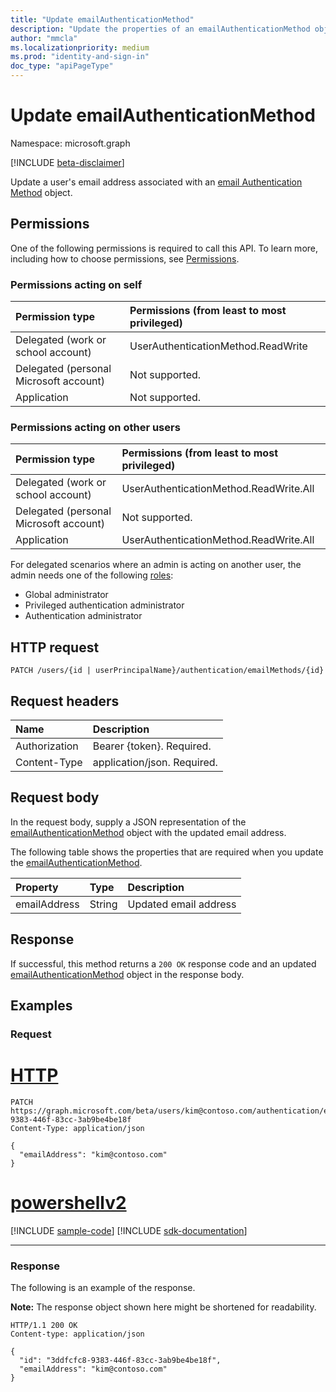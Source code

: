 ```yaml
---
title: "Update emailAuthenticationMethod"
description: "Update the properties of an emailAuthenticationMethod object."
author: "mmcla"
ms.localizationpriority: medium
ms.prod: "identity-and-sign-in"
doc_type: "apiPageType"
---
```


# Update emailAuthenticationMethod
Namespace: microsoft.graph

[!INCLUDE [beta-disclaimer](../../includes/beta-disclaimer.md)]

Update a user's email address associated with an [email Authentication Method](../resources/emailauthenticationmethod.md) object.

## Permissions
One of the following permissions is required to call this API. To learn more, including how to choose permissions, see [Permissions](/graph/permissions-reference).

### Permissions acting on self

|Permission type      | Permissions (from least to most privileged)              |
|:---------------------------------------|:-------------------------|
| Delegated (work or school account)     | UserAuthenticationMethod.ReadWrite |
| Delegated (personal Microsoft account) | Not supported. |
| Application                            | Not supported. |

### Permissions acting on other users

|Permission type      | Permissions (from least to most privileged)              |
|:---------------------------------------|:-------------------------|
| Delegated (work or school account)     | UserAuthenticationMethod.ReadWrite.All |
| Delegated (personal Microsoft account) | Not supported. |
| Application                            | UserAuthenticationMethod.ReadWrite.All |

For delegated scenarios where an admin is acting on another user, the admin needs one of the following [roles](/azure/active-directory/users-groups-roles/directory-assign-admin-roles#available-roles):

* Global administrator
* Privileged authentication administrator
* Authentication administrator

## HTTP request

<!-- {
  "blockType": "ignored"
}
-->
``` http
PATCH /users/{id | userPrincipalName}/authentication/emailMethods/{id}
```

## Request headers
|Name|Description|
|:---|:---|
|Authorization|Bearer {token}. Required.|
|Content-Type|application/json. Required.|

## Request body
In the request body, supply a JSON representation of the [emailAuthenticationMethod](../resources/emailauthenticationmethod.md) object with the updated email address.

The following table shows the properties that are required when you update the [emailAuthenticationMethod](../resources/emailauthenticationmethod.md).

|Property|Type|Description|
|:---|:---|:---|
|emailAddress|String|Updated email address|



## Response

If successful, this method returns a `200 OK` response code and an updated [emailAuthenticationMethod](../resources/emailauthenticationmethod.md) object in the response body.

## Examples

### Request

# [HTTP](#tab/http)
<!-- {
  "blockType": "request",
  "name": "update_emailauthenticationmethod",
  "sampleKeys": ["kim@contoso.com", "3ddfcfc8-9383-446f-83cc-3ab9be4be18f"]
}
-->
``` http
PATCH https://graph.microsoft.com/beta/users/kim@contoso.com/authentication/emailMethods/3ddfcfc8-9383-446f-83cc-3ab9be4be18f
Content-Type: application/json

{
  "emailAddress": "kim@contoso.com"
}
```

# [powershellv2](#tab/powershellv2)
[!INCLUDE [sample-code](../includes/snippets/powershellv2/update-emailauthenticationmethod-powershellv2-snippets.md)]
[!INCLUDE [sdk-documentation](../includes/snippets/snippets-sdk-documentation-link.md)]

---

### Response

The following is an example of the response.

**Note:** The response object shown here might be shortened for readability.

<!-- {
  "blockType": "response",
  "truncated": true,
  "@odata.type": "microsoft.graph.emailAuthenticationMethod"
} -->

``` http
HTTP/1.1 200 OK
Content-type: application/json

{
  "id": "3ddfcfc8-9383-446f-83cc-3ab9be4be18f",
  "emailAddress": "kim@contoso.com"
}
```

